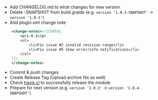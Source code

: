 * Add CHANGELOG.md to what changes for new version
* Delete -SNAPSHOT from build.gralde (e.g. `version '1.0.3-SNAPSHOT'` -> `version '1.0.3'`)
* Add plugin.xml change note
```xml
    <change-notes><![CDATA[
        <p>1.0.1</p>
        <ul>
            <li>Fix issue #2 invalid revision range</li>
            <li>Fix issue #5 show error/info notifications</li>
        </ul>
    ]]>
    </change-notes>
```
* Commit & push changes
* Create Release Tag (Upload archive file as well)
* Check [travis ci](https://travis-ci.org/shiraji/find-pull-request) to successfully release the module
* Prepare for next version (e.g. `version '1.0.3'` -> `version '1.0.4-SNAPSHOT'`)
